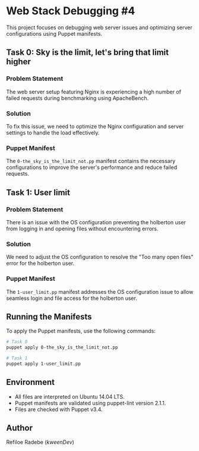 # Web Stack Debugging #4

This project focuses on debugging web server issues and optimizing server configurations using Puppet manifests.

## Task 0: Sky is the limit, let's bring that limit higher

### Problem Statement
The web server setup featuring Nginx is experiencing a high number of failed requests during benchmarking using ApacheBench.

### Solution
To fix this issue, we need to optimize the Nginx configuration and server settings to handle the load effectively.

### Puppet Manifest
The `0-the_sky_is_the_limit_not.pp` manifest contains the necessary configurations to improve the server's performance and reduce failed requests.

## Task 1: User limit

### Problem Statement
There is an issue with the OS configuration preventing the holberton user from logging in and opening files without encountering errors.

### Solution
We need to adjust the OS configuration to resolve the "Too many open files" error for the holberton user.

### Puppet Manifest
The `1-user_limit.pp` manifest addresses the OS configuration issue to allow seamless login and file access for the holberton user.

## Running the Manifests
To apply the Puppet manifests, use the following commands:
```bash
# Task 0
puppet apply 0-the_sky_is_the_limit_not.pp

# Task 1
puppet apply 1-user_limit.pp
```

## Environment
- All files are interpreted on Ubuntu 14.04 LTS.
- Puppet manifests are validated using puppet-lint version 2.1.1.
- Files are checked with Puppet v3.4.

## Author
Refiloe Radebe (_kweenDev_)

